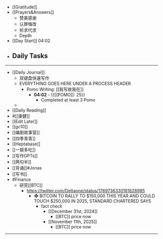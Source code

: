 - [[Gratitude]]
- [[Prayers&Answers]]
    - 赞美感谢
    - 认罪悔改
    - 祈求代求
    - Depth
- [[Day Start]] 04:02
- Daily Tasks
    - 
- ---
- [[Daily Journal]] 
    - 双键盘快速写作
    - EVERYTHING GOES HERE UNDER A PROCESS HEADER
        - Pomo Writing: [[我写故我在]]
            - **04:02** - {{[[POMO]]: 25}}
                -  Completed at least 3 Pomo
    - 
- [[Daily Reading]]
- #[[康健]]
- [[Edit Later]]
- [[gc10]]
- [[编剧故事营]]
- [[四季青青]]
- [[Heptabase]]
- [[一娱多吃]]
- [[写作GPTs]]
- [[两句半]]
- [[背诵]]#Jonas 
- [[写书]]
- #Finance
    - 研究[[BTC]]
        - https://twitter.com/DeItaone/status/1769736330181828985
            - ❖ BITCOIN TO RALLY TO $150,000 THIS YEAR AND COULD TOUCH $250,000 IN 2025, STANDARD CHARTERED SAYS
                - fact check
                    - [[December 31st, 2024]]
                        - [[BTC]] price now
                    - [[November 11th, 2025]]
                        - [[BTC]] price now
- ---
